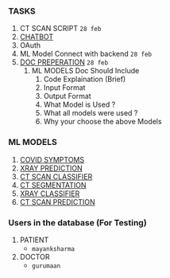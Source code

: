 ### TASKS
<!--1. [CT SCAN](https://www.kaggle.com/daenys2000/unet-segmentation)
    * [DATASET](https://www.kaggle.com/andrewmvd/covid19-ct-scans/code)
6. [XRAY CLASSIFIER ](https://medium.com/pytorch/image-similarity-search-in-pytorch-1a744cf3469)
3. Frontend
-->
1. CT SCAN SCRIPT `28 feb`
2. [CHATBOT](https://marutitech.com/build-a-chatbot-using-dialogflow/) 
3. OAuth
4. ML Model Connect with backend `28 feb`
5. [DOC PREPERATION](https://docs.google.com/document/d/1XPR-5olyHrHMDU5_5voXNi5yHF3eEK8o4VtmYMlG2-c/edit?usp=sharing) `28 feb`
      1. ML MODELS Doc Should Include
            1. Code Explaination (Brief)
            4. Input Format 
            5. Output Format
            3. What Model is Used ?
            5. What all models were used ?
            6. Why your choose the above Models

### ML MODELS
1. [COVID SYMPTOMS](https://github.com/jhabarsingh/DOCMED/blob/main/machine_learning_models/chest_xray_classifier/script.py)
2. [XRAY PREDICTION](https://github.com/jhabarsingh/DOCMED/blob/main/machine_learning_models/xray_covid_prediction/xray.py)
3. [CT SCAN CLASSIFIER](https://github.com/jhabarsingh/DOCMED/blob/main/machine_learning_models/lung_ctscan_classifier/script.py)
4. [CT SEGMENTATION](https://github.com/jhabarsingh/DOCMED/blob/main/machine_learning_models/ctscan_segmentation_covid_severity_prediction/script.py)
5. [XRAY CLASSIFIER](https://github.com/jhabarsingh/DOCMED/blob/main/machine_learning_models/chest_xray_classifier/script.py)
6. [CT SCAN PREDICTION](https://github.com/jhabarsingh/DOCMED/blob/main/machine_learning_models/ctscan_covid_prediction/predit.py)

### Users in the database (For Testing)
1. PATIENT
      * `mayanksharma`
2. DOCTOR
      * `gurumaan`

